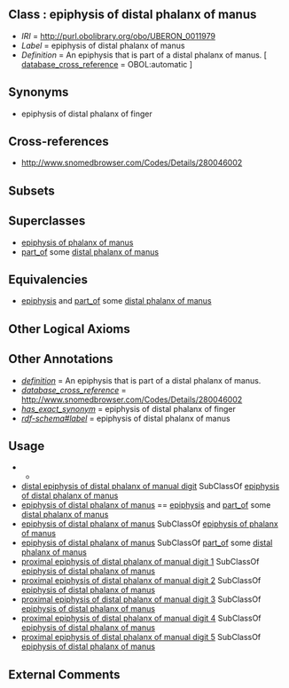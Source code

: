 
## Class : epiphysis of distal phalanx of manus

 * *IRI* = http://purl.obolibrary.org/obo/UBERON_0011979
 * *Label* = epiphysis of distal phalanx of manus
 * *Definition* = An epiphysis that is part of a distal phalanx of manus. [ [database_cross_reference](../../ef/oboInOwl#hasDbXref.md) = OBOL:automatic ]

## Synonyms

 * epiphysis of distal phalanx of finger

## Cross-references

 * http://www.snomedbrowser.com/Codes/Details/280046002

## Subsets


## Superclasses

 * [epiphysis of phalanx of manus](../../UBERON/87/UBERON_0004387.md)
 * [part_of](../../BFO/50/BFO_0000050.md) some [distal phalanx of manus](../../UBERON/65/UBERON_0003865.md)

## Equivalencies

 * [epiphysis](../../UBERON/37/UBERON_0001437.md) and [part_of](../../BFO/50/BFO_0000050.md) some [distal phalanx of manus](../../UBERON/65/UBERON_0003865.md)

## Other Logical Axioms


## Other Annotations

 * *[definition](../../IAO/15/IAO_0000115.md)* = An epiphysis that is part of a distal phalanx of manus.
 * *[database_cross_reference](../../ef/oboInOwl#hasDbXref.md)* = http://www.snomedbrowser.com/Codes/Details/280046002
 * *[has_exact_synonym](../../ym/oboInOwl#hasExactSynonym.md)* = epiphysis of distal phalanx of finger
 * *[rdf-schema#label](../../el/rdf-schema#label.md)* = epiphysis of distal phalanx of manus

## Usage

 * -
 * [distal epiphysis of distal phalanx of manual digit](../../UBERON/86/UBERON_0014886.md) SubClassOf [epiphysis of distal phalanx of manus](../../UBERON/79/UBERON_0011979.md)
 * [epiphysis of distal phalanx of manus](../../UBERON/79/UBERON_0011979.md) == [epiphysis](../../UBERON/37/UBERON_0001437.md) and [part_of](../../BFO/50/BFO_0000050.md) some [distal phalanx of manus](../../UBERON/65/UBERON_0003865.md)
 * [epiphysis of distal phalanx of manus](../../UBERON/79/UBERON_0011979.md) SubClassOf [epiphysis of phalanx of manus](../../UBERON/87/UBERON_0004387.md)
 * [epiphysis of distal phalanx of manus](../../UBERON/79/UBERON_0011979.md) SubClassOf [part_of](../../BFO/50/BFO_0000050.md) some [distal phalanx of manus](../../UBERON/65/UBERON_0003865.md)
 * [proximal epiphysis of distal phalanx of manual digit 1](../../UBERON/44/UBERON_0004444.md) SubClassOf [epiphysis of distal phalanx of manus](../../UBERON/79/UBERON_0011979.md)
 * [proximal epiphysis of distal phalanx of manual digit 2](../../UBERON/32/UBERON_0004432.md) SubClassOf [epiphysis of distal phalanx of manus](../../UBERON/79/UBERON_0011979.md)
 * [proximal epiphysis of distal phalanx of manual digit 3](../../UBERON/33/UBERON_0004433.md) SubClassOf [epiphysis of distal phalanx of manus](../../UBERON/79/UBERON_0011979.md)
 * [proximal epiphysis of distal phalanx of manual digit 4](../../UBERON/34/UBERON_0004434.md) SubClassOf [epiphysis of distal phalanx of manus](../../UBERON/79/UBERON_0011979.md)
 * [proximal epiphysis of distal phalanx of manual digit 5](../../UBERON/35/UBERON_0004435.md) SubClassOf [epiphysis of distal phalanx of manus](../../UBERON/79/UBERON_0011979.md)

## External Comments

